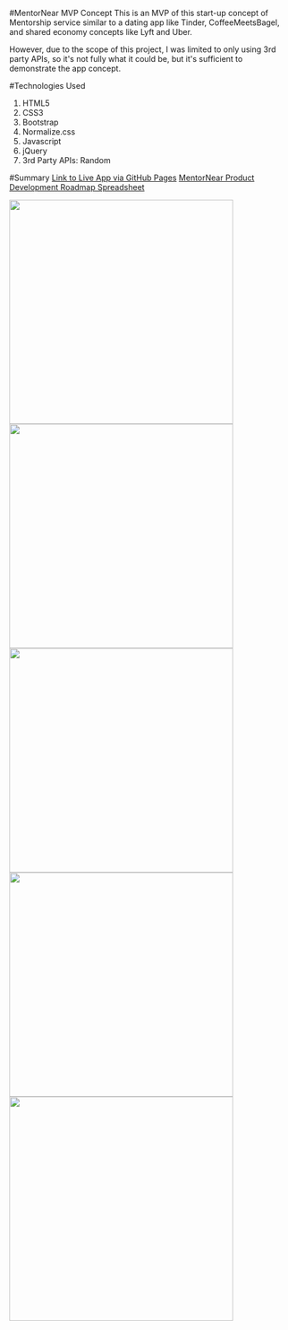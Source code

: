 #MentorNear MVP Concept
This is an MVP of this start-up concept of Mentorship service similar to a dating app like Tinder, CoffeeMeetsBagel, and shared economy concepts like Lyft and Uber.

However, due to the scope of this project, I was limited to only using 3rd party APIs, so it's not fully what it could be, but it's sufficient to demonstrate the app concept.

#Technologies Used

1. HTML5
2. CSS3
3. Bootstrap
4. Normalize.css
5. Javascript
6. jQuery
7. 3rd Party APIs: Random

#Summary
[Link to Live App via GitHub Pages](https://alexsjcho.github.io/mentor-near-api-capstone/)
[MentorNear Product Development Roadmap Spreadsheet ](https://docs.google.com/spreadsheets/d/1o8NDImBFhAAJPpzmy9itxwtU-3iuLET9MkZF2SLoVpA/edit?usp=sharing)

<img src= "images/#1homepage.png" width ="400" height="400">

<img src= "images/#2findmentorpage.png" width ="400" height="400">

<img src= "images/#3mentorcalendarpage.png" width ="400" height="400">

<img src= "images/#4mentorformpage.png" width ="400" height="400">

<img src= "images/#5confirmationpage.png" width ="400" height="400">
